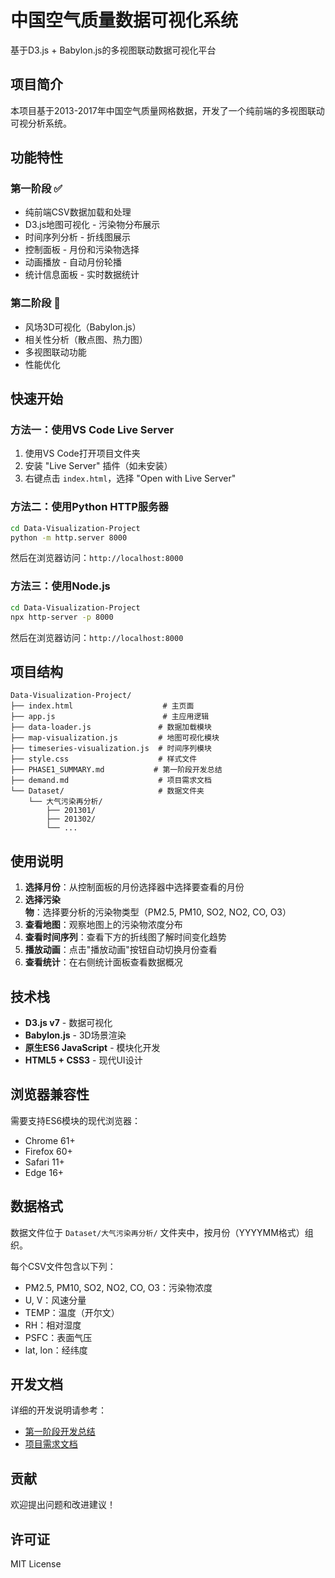 # 中国空气质量数据可视化系统

基于D3.js + Babylon.js的多视图联动数据可视化平台

## 项目简介

本项目基于2013-2017年中国空气质量网格数据，开发了一个纯前端的多视图联动可视分析系统。

## 功能特性

### 第一阶段 ✅
- 纯前端CSV数据加载和处理
- D3.js地图可视化 - 污染物分布展示
- 时间序列分析 - 折线图展示
- 控制面板 - 月份和污染物选择
- 动画播放 - 自动月份轮播
- 统计信息面板 - 实时数据统计

### 第二阶段 🚧
- 风场3D可视化（Babylon.js）
- 相关性分析（散点图、热力图）
- 多视图联动功能
- 性能优化

## 快速开始

### 方法一：使用VS Code Live Server

1. 使用VS Code打开项目文件夹
2. 安装 "Live Server" 插件（如未安装）
3. 右键点击 `index.html`，选择 "Open with Live Server"

### 方法二：使用Python HTTP服务器

```bash
cd Data-Visualization-Project
python -m http.server 8000
```

然后在浏览器访问：`http://localhost:8000`

### 方法三：使用Node.js

```bash
cd Data-Visualization-Project
npx http-server -p 8000
```

然后在浏览器访问：`http://localhost:8000`

## 项目结构

```
Data-Visualization-Project/
├── index.html                    # 主页面
├── app.js                        # 主应用逻辑
├── data-loader.js               # 数据加载模块
├── map-visualization.js         # 地图可视化模块
├── timeseries-visualization.js  # 时间序列模块
├── style.css                    # 样式文件
├── PHASE1_SUMMARY.md           # 第一阶段开发总结
├── demand.md                    # 项目需求文档
└── Dataset/                     # 数据文件夹
    └── 大气污染再分析/
        ├── 201301/
        ├── 201302/
        └── ...
```

## 使用说明

1. **选择月份**：从控制面板的月份选择器中选择要查看的月份
2. **选择污染物**：选择要分析的污染物类型（PM2.5, PM10, SO2, NO2, CO, O3）
3. **查看地图**：观察地图上的污染物浓度分布
4. **查看时间序列**：查看下方的折线图了解时间变化趋势
5. **播放动画**：点击"播放动画"按钮自动切换月份查看
6. **查看统计**：在右侧统计面板查看数据概况

## 技术栈

- **D3.js v7** - 数据可视化
- **Babylon.js** - 3D场景渲染
- **原生ES6 JavaScript** - 模块化开发
- **HTML5 + CSS3** - 现代UI设计

## 浏览器兼容性

需要支持ES6模块的现代浏览器：
- Chrome 61+
- Firefox 60+
- Safari 11+
- Edge 16+

## 数据格式

数据文件位于 `Dataset/大气污染再分析/` 文件夹中，按月份（YYYYMM格式）组织。

每个CSV文件包含以下列：
- PM2.5, PM10, SO2, NO2, CO, O3：污染物浓度
- U, V：风速分量
- TEMP：温度（开尔文）
- RH：相对湿度
- PSFC：表面气压
- lat, lon：经纬度

## 开发文档

详细的开发说明请参考：
- [第一阶段开发总结](PHASE1_SUMMARY.md)
- [项目需求文档](demand.md)

## 贡献

欢迎提出问题和改进建议！

## 许可证

MIT License
